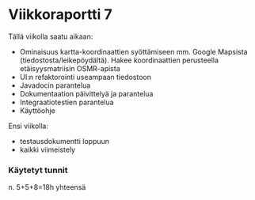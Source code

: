 # Viikkoraportti 7

Tällä viikolla saatu aikaan:
- Ominaisuus kartta-koordinaattien syöttämiseen mm. Google Mapsista (tiedostosta/leikepöydältä). Hakee koordinaattien perusteella  etäisyysmatriisin OSMR-apista
- UI:n refaktorointi useampaan tiedostoon
- Javadocin parantelua
- Dokumentaation päivittelyä ja parantelua
- Integraatiotestien parantelua
- Käyttöohje

Ensi viikolla:
- testausdokumentti loppuun
- kaikki viimeistely
### Käytetyt tunnit
n. 5+5+8=18h yhteensä


